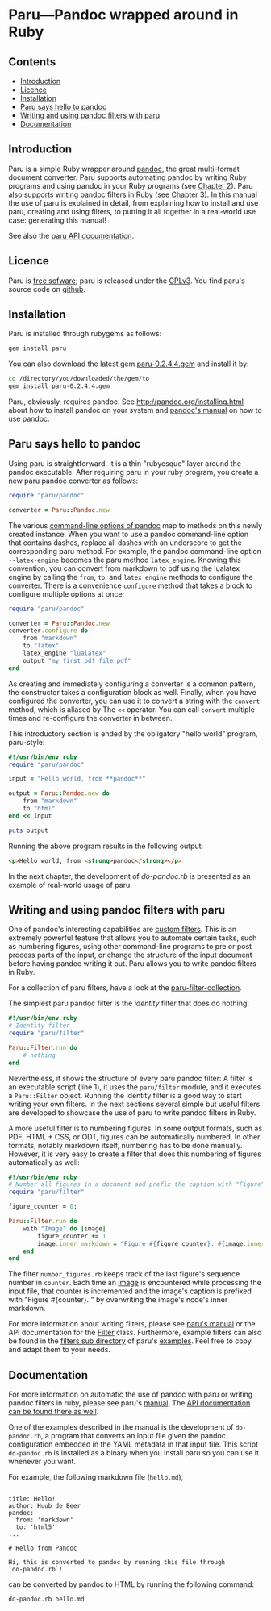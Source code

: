 # Paru—Pandoc wrapped around in Ruby

## Contents

-   [Introduction](#introduction)
-   [Licence](#licence)
-   [Installation](#installation)
-   [Paru says hello to pandoc](#paru-says-hello-to-pandoc)
-   [Writing and using pandoc filters with paru](#writing-and-using-pandoc-filters-with-paru)
-   [Documentation](#documentation)

Introduction
------------

Paru is a simple Ruby wrapper around [pandoc](http://www.pandoc.org), the great multi-format document converter. Paru supports automating pandoc by writing Ruby programs and using pandoc in your Ruby programs (see [Chapter 2](#automating-the-use-of-pandoc-with-paru)). Paru also supports writing pandoc filters in Ruby (see [Chapter 3](#writing-and-using-pandoc-filters-with-paru)). In this manual the use of paru is explained in detail, from explaining how to install and use paru, creating and using filters, to putting it all together in a real-world use case: generating this manual!

See also the [paru API documentation](https://heerdebeer.org/Software/markdown/paru/documentation/api-doc/).

Licence
-------

Paru is [free sofware](https://www.gnu.org/philosophy/free-sw.en.html); paru is released under the [GPLv3](https://www.gnu.org/licenses/gpl-3.0.en.html). You find paru's source code on [github](https://github.com/htdebeer/paru).

Installation
------------

Paru is installed through rubygems as follows:

``` bash
gem install paru
```

You can also download the latest gem [paru-0.2.4.4.gem](https://github.com/htdebeer/paru/blob/master/releases/paru-0.2.4.4.gem) and install it by:

``` bash
cd /directory/you/downloaded/the/gem/to
gem install paru-0.2.4.4.gem
```

Paru, obviously, requires pandoc. See <http://pandoc.org/installing.html> about how to install pandoc on your system and [pandoc's manual](http://pandoc.org/README.html) on how to use pandoc.

Paru says hello to pandoc
-------------------------

Using paru is straightforward. It is a thin "rubyesque" layer around the pandoc executable. After requiring paru in your ruby program, you create a new paru pandoc converter as follows:

``` ruby
require "paru/pandoc"

converter = Paru::Pandoc.new
```

The various [command-line options of pandoc](http://pandoc.org/README.html#options) map to methods on this newly created instance. When you want to use a pandoc command-line option that contains dashes, replace all dashes with an underscore to get the corresponding paru method. For example, the pandoc command-line option `--latex-engine` becomes the paru method `latex_engine`. Knowing this convention, you can convert from markdown to pdf using the lualatex engine by calling the `from`, `to`, and `latex_engine` methods to configure the converter. There is a convenience `configure` method that takes a block to configure multiple options at once:

``` ruby
require "paru/pandoc"

converter = Paru::Pandoc.new
converter.configure do
    from "markdown"
    to "latex"
    latex_engine "lualatex"
    output "my_first_pdf_file.pdf"
end
```

As creating and immediately configuring a converter is a common pattern, the constructor takes a configuration block as well. Finally, when you have configured the converter, you can use it to convert a string with the `convert` method, which is aliased by The `<<` operator. You can call `convert` multiple times and re-configure the converter in between.

This introductory section is ended by the obligatory "hello world" program, paru-style:

``` ruby
#!/usr/bin/env ruby
require "paru/pandoc"

input = "Hello world, from **pandoc**"

output = Paru::Pandoc.new do
    from "markdown"
    to "html"
end << input

puts output
```

Running the above program results in the following output:

``` html
<p>Hello world, from <strong>pandoc</strong></p>
```

In the next chapter, the development of *do-pandoc.rb* is presented as an example of real-world usage of paru.

Writing and using pandoc filters with paru
------------------------------------------

One of pandoc's interesting capabilities are [custom filters](http://pandoc.org/scripting.html). This is an extremely powerful feature that allows you to automate certain tasks, such as numbering figures, using other command-line programs to pre or post process parts of the input, or change the structure of the input document before having pandoc writing it out. Paru allows you to write pandoc filters in Ruby.

For a collection of paru filters, have a look at the [paru-filter-collection](https://github.com/htdebeer/paru-filter-collection).

The simplest paru pandoc filter is the *identity* filter that does do nothing:

``` ruby
#!/usr/bin/env ruby
# Identity filter
require "paru/filter"

Paru::Filter.run do
    # nothing
end
```

Nevertheless, it shows the structure of every paru pandoc filter: A filter is an executable script (line 1), it uses the `paru/filter` module, and it executes a `Paru::Filter` object. Running the identity filter is a good way to start writing your own filters. In the next sections several simple but useful filters are developed to showcase the use of paru to write pandoc filters in Ruby.

A more useful filter is to numbering figures. In some output formats, such as PDF, HTML + CSS, or ODT, figures can be automatically numbered. In other formats, notably markdown itself, numbering has to be done manually. However, it is very easy to create a filter that does this numbering of figures automatically as well:

``` ruby
#!/usr/bin/env ruby
# Number all figures in a document and prefix the caption with "Figure".
require "paru/filter"

figure_counter = 0;

Paru::Filter.run do 
    with "Image" do |image|
        figure_counter += 1
        image.inner_markdown = "Figure #{figure_counter}. #{image.inner_markdown}"
    end
end
```

The filter `number_figures.rb` keeps track of the last figure's sequence number in `counter`. Each time an [Image](https://heerdebeer.org/Software/markdown/paru/documentation/api-doc/Paru/PandocFilter/Image.html) is encountered while processing the input file, that counter is incremented and the image's caption is prefixed with "Figure \#{counter}. " by overwriting the image's node's inner markdown.

For more information about writing filters, please see [paru's manual](https://heerdebeer.org/Software/markdown/paru/) or the API documentation for the [Filter](https://heerdebeer.org/Software/markdown/paru/documentation/api-doc/Paru/Filter.html) class. Furthermore, example filters can also be found in the [filters sub directory](examples/filters) of paru's [examples](examples/). Feel free to copy and adapt them to your needs.

Documentation
-------------

For more information on automatic the use of pandoc with paru or writing pandoc filters in ruby, please see paru's [manual](https://heerdebeer.org/Software/markdown/paru/). The [API documentation can be found there as well](https://heerdebeer.org/Software/markdown/paru/documentation/api-doc/).

One of the examples described in the manual is the development of `do-pandoc.rb`, a program that converts an input file given the pandoc configuration embedded in the YAML metadata in that input file. This script `do-pandoc.rb` is installed as a binary when you install paru so you can use it whenever you want.

For example, the following markdown file (`hello.md`),

    ---
    title: Hello!
    author: Huub de Beer
    pandoc:
      from: 'markdown'
      to: 'html5'
    ...

    # Hello from Pandoc

    Hi, this is converted to pandoc by running this file through
    `do-pandoc.rb`!

can be converted by pandoc to HTML by running the following command:

    do-pandoc.rb hello.md
